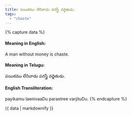 ```yaml
---
title: పయికము లేనివాడు పరస్త్రీ వర్జితుడు.
tags:
  - "chaste"
---
```


{% capture data %}
#### Meaning in English:
A man without money is chaste.

#### Meaning in Telugu:
పయికము లేనివాడు పరస్త్రీ వర్జితుడు.

#### English Transliteration:
payikamu laenivaaDu parastree varjituDu.
{% endcapture %}

{{ data | markdownify }}

